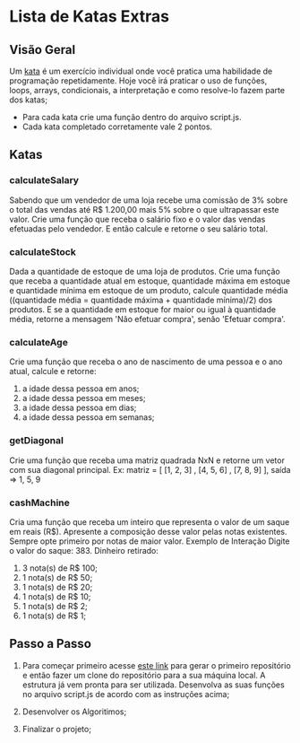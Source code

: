 # Lista de Katas Extras

## Visão Geral

Um [kata](https://en.wikipedia.org/wiki/Kata_(programming)) é um exercício individual onde você pratica uma habilidade de programação repetidamente. Hoje você irá praticar o uso de funções, loops, arrays, condicionais, a interpretação e como resolve-lo fazem parte dos katas;

- Para cada kata crie uma função dentro do arquivo script.js.
- Cada kata completado corretamente vale 2 pontos.


## Katas

### calculateSalary
Sabendo que um vendedor de uma loja recebe uma comissão de 3% sobre o total das vendas até R$ 1.200,00 mais 5% sobre o que ultrapassar este valor. Crie uma função que receba o salário fixo e o valor das vendas efetuadas pelo vendedor. E então calcule e retorne  o seu salário total.


### calculateStock
Dada a quantidade de estoque de uma loja de produtos. Crie uma função que receba a quantidade atual em estoque, quantidade máxima em estoque e quantidade mínima em estoque de um produto, calcule quantidade média ((quantidade média = quantidade máxima + quantidade mínima)/2) dos produtos. E se a quantidade em estoque for maior ou igual à quantidade média, retorne a mensagem 'Não efetuar compra', senão 'Efetuar compra'.

### calculateAge
Crie uma função  que  receba  o  ano  de  nascimento  de  uma  pessoa  e  o  ano  atual,  calcule  e  retorne:
1. a idade dessa pessoa em anos;
2. a idade dessa pessoa em meses;
3. a idade dessa pessoa em dias;
4. a idade dessa pessoa em semanas;

### getDiagonal
Crie uma função que receba uma matriz quadrada NxN e retorne um vetor com sua diagonal principal.  Ex: matriz = [ [1, 2, 3] , [4, 5, 6] , [7, 8, 9] ], saída => 1, 5, 9

### cashMachine
Cria uma função que receba um inteiro que representa o valor de um saque em reais (R$). Apresente a composição desse valor pelas notas existentes. Sempre opte primeiro por notas de maior valor. Exemplo de Interação Digite o valor do saque: 383. Dinheiro retirado:
1. 3 nota(s) de R$ 100;
2. 1 nota(s) de R$ 50;
3. 1 nota(s) de R$ 20;
4. 1 nota(s) de R$ 10;
5. 1 nota(s) de R$ 2;
6. 1 nota(s) de R$ 1;

## Passo a Passo

1. Para começar primeiro acesse [este link](https://classroom.github.com/a/sOh9ia_r) para gerar o primeiro repositório e então fazer um clone do repositório para a sua máquina local. A estrutura já vem pronta para ser utilizada. Desenvolva as suas funções no arquivo script.js de acordo com as instruções acima;

2. Desenvolver os Algoritimos;

3. Finalizar o projeto;
